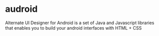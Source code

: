 audroid
=======

Alternate UI Designer for Android is a set of Java and Javascript libraries that enables you to build your android interfaces with HTML + CSS
